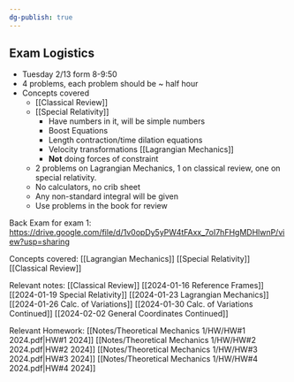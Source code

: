 ```yaml
---
dg-publish: true
---
```

## Exam Logistics
- Tuesday 2/13 form 8-9:50
- 4 problems, each problem should be ~ half hour
- Concepts covered
	- [[Classical  Review]]
	- [[Special Relativity]]
		- Have numbers in it, will be simple numbers
		- Boost Equations
		- Length contraction/time dilation equations
		- Velocity transformations
	 [[Lagrangian Mechanics]]
		- **Not** doing forces of constraint
	- 2 problems on Lagrangian Mechanics, 1 on classical review, one on special relativity. 
	- No calculators, no crib sheet
	- Any non-standard integral will be given
	- Use problems in the book for review

Back Exam for exam 1:
https://drive.google.com/file/d/1v0opDy5yPW4tFAxx_7oI7hFHgMDHlwnP/view?usp=sharing

Concepts covered: 
[[Lagrangian Mechanics]]
[[Special Relativity]]
[[Classical  Review]]

Relevant notes: 
[[Classical  Review]]
[[2024-01-16  Reference Frames]]
[[2024-01-19 Special Relativity]]
[[2024-01-23 Lagrangian Mechanics]]
[[2024-01-26 Calc. of Variations]]
[[2024-01-30 Calc. of Variations Continued]]
[[2024-02-02 General Coordinates Continued]]

Relevant Homework:
[[Notes/Theoretical Mechanics 1/HW/HW#1 2024.pdf|HW#1 2024]]
[[Notes/Theoretical Mechanics 1/HW/HW#2 2024.pdf|HW#2 2024]]
[[Notes/Theoretical Mechanics 1/HW/HW#3 2024.pdf|HW#3 2024]]
[[Notes/Theoretical Mechanics 1/HW/HW#4 2024.pdf|HW#4 2024]]







